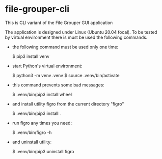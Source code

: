 # file-grouper-cli

This is CLI variant of the File Grouper GUI application

The application is designed under Linux (Ubuntu 20.04 focal).
To be tested by virtual environment there is must be used
the following commands.

* the following command must be used only one time:

    $ pip3 install venv

* start Python's virtual environment:

    $ python3 -m venv .venv
    $ source .venv/bin/activate

* this command prevents some bad messages:

    $ .venv/bin/pip3 install wheel

* and install utility figro from the current directory "figro"

    $ .venv/bin/pip3 install .

* run figro any times you need:

    $ .venv/bin/figro -h

* and uninstall utility:

    $ .venv/bin/pip3 uninstall figro
